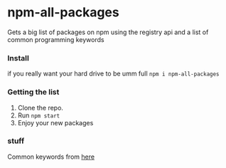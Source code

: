# npm-all-packages

Gets a big list of packages on npm using the registry api and a list of common programming keywords

### Install

if you really want your hard drive to be umm full
`npm i npm-all-packages`

### Getting the list

1. Clone the repo.
2. Run `npm start`
3. Enjoy your new packages

### stuff

Common keywords from [here](https://github.com/anvaka/common-words/blob/master/web/static/data/js/index.json)
